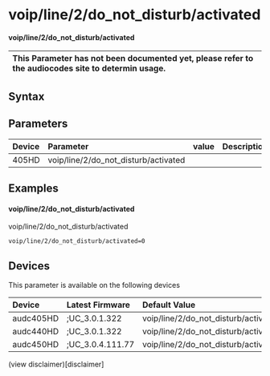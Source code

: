 ﻿---
description: voip/line/2/do_not_disturb/activated
search: false
---

# voip/line/2/do_not_disturb/activated

#### voip/line/2/do_not_disturb/activated


| This Parameter has not been documented yet, please refer to the audiocodes site to determin usage.  | 
| :--- |

## Syntax

## Parameters
|Device|Parameter|value|Description|
|:---|:---|:---|:---|
| 405HD | voip/line/2/do_not_disturb/activated |  |  |

## Examples
#### voip/line/2/do_not_disturb/activated

voip/line/2/do_not_disturb/activated

```
voip/line/2/do_not_disturb/activated=0
```

## Devices
This parameter is available on the following devices

| Device | Latest Firmware | Default Value |
|:---|:---|:---|
| audc405HD | ;UC_3.0.1.322 | voip/line/2/do_not_disturb/activated=0 
| audc440HD | ;UC_3.0.1.322 | voip/line/2/do_not_disturb/activated=0 
| audc450HD | ;UC_3.0.4.111.77 | voip/line/2/do_not_disturb/activated=0 

(view disclaimer)[disclaimer]
